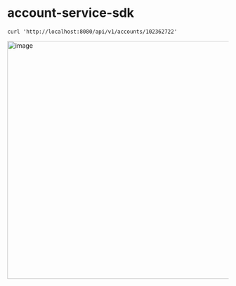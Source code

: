 # account-service-sdk

```
curl 'http://localhost:8080/api/v1/accounts/102362722'
```
<img width="542" alt="image" src="https://github.com/user-attachments/assets/6bb988f2-f84b-40ea-b7f3-e501d12f7286" />
